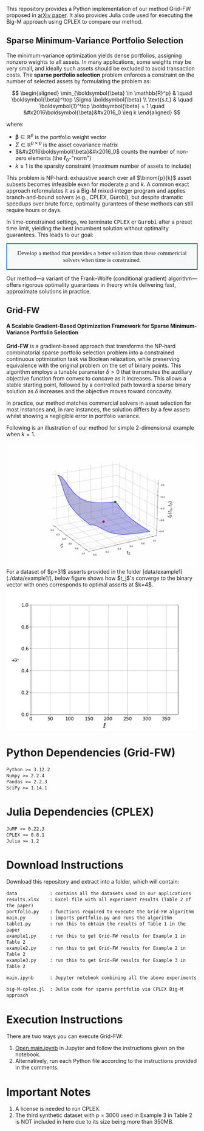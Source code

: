 This repository provides a Python implementation of our method Grid-FW proposed in [arXiv paper](https://arxiv.org/abs/2505.10099). It also provides Julia code used for executing the Big-M approach using CPLEX to compare our method. 

## Sparse Minimum-Variance Portfolio Selection

The minimum-variance optimization yields dense portfolios, assigning nonzero weights to all assets. In many applications, some weights may be very small, and ideally such assets should be excluded to avoid transaction costs. The **sparse portfolio selection** problem enforces a constraint on the number of selected assets by formulating the problem as:

$$
\begin{aligned}
\min_{\boldsymbol{\beta} \in \mathbb{R}^p} & \quad \boldsymbol{\beta}^\top \Sigma \boldsymbol{\beta} \\
\text{s.t.} & \quad \boldsymbol{1}^\top \boldsymbol{\beta} = 1 \quad &#x2016\boldsymbol{\beta}&#x2016_0 \leq k
\end{aligned}
$$

where:
- $\boldsymbol{\beta} \in \mathbb{R}^p$ is the portfolio weight vector
- $\Sigma \in \mathbb{R}^{p \times p}$ is the asset covariance matrix
- $&#x2016\boldsymbol{\beta}&#x2016_0$ counts the number of non-zero elements (the $\ell_0$-"norm")
- $k \geq 1$ is the sparsity constraint (maximum number of assets to include)

This problem is NP-hard: exhaustive search over all $\binom{p}{k}$ asset subsets becomes infeasible even for moderate $p$ and $k$. A common exact approach reformulates it as a Big-M mixed‐integer program and applies branch-and-bound solvers (e.g., CPLEX, Gurobi), but despite dramatic speedups over brute force, optimality gurantees of these methods can still require hours or days.

In time-constrained settings, we terminate <span style="font-family:monospace">CPLEX</span>  or <span style="font-family:monospace">Gurobi</span> after a preset time limit, yielding the best incumbent solution without optimality guarantees. This leads to our goal:

<table align="center">
  <tr>
    <td align="center" style="border:2px solid #0366d6; padding:15px; border-radius:8px; background:#f6f8fa;">
      <div style="font-size:1.1em; font-family:CMU Serif, Latin Modern, serif;">
        Develop a method that provides a better solution than these commericial solvers when time is constrained.
      </div>
    </td>
  </tr>
</table>

Our method—a variant of the Frank–Wolfe (conditional gradient) algorithm—offers rigorous optimality guarantees in theory while delivering fast, approximate solutions in practice.

## Grid-FW
#### A Scalable Gradient-Based Optimization Framework for Sparse Minimum-Variance Portfolio Selection

**Grid-FW** is a gradient-based approach that transforms the NP-hard combinatorial sparse portfolio selection problem into a constrained continuous optimization task via Boolean relaxation, while preserving equivalence with the original problem on the set of binary points. This algorithm employs a tunable parameter $\delta > 0$ that transmutes the auxiliary objective function from convex to concave as it increases. This allows a stable starting point, followed by a controlled path toward a sparse binary solution as $\delta$ increases and the objective moves toward concavity. 

In practice, our method matches commercial solvers in asset selection for most instances and, in rare instances, the solution differs by a few assets whilst showing a negligible error in portfolio variance. 

Following is an illustration of our method for simple 2-dimensional example when $k =1$.

<div align="center">
	<img src="./gifs/3d-convergence.gif" width="500" />
</div>

<div> 
</div>
For a dataset of $p=31$ asserts provided in the folder [data/example1](./data/example1/), below figure shows how $t_j$'s converge to the binary vector with ones corresponds to optimal asserts at $k=4$.

<div align="center">
	<img src="./gifs/path_animation.gif" width="500" />
</div>


# Python Dependencies (Grid-FW)
```
Python >= 3.12.2
Numpy >= 2.2.4
Pandas >= 2.2.3
SciPy >= 1.14.1
```
# Julia Dependencies (CPLEX)
```
JuMP >= 0.22.3
CPLEX >= 0.8.1
Julia >= 1.2
```

# Download Instructions
Download this repository and extract into a folder, which will contain:

```
data            : contains all the datasets used in our applications
results.xlsx    : Excel file with all experiment results (Table 2 of the paper)
portfolio.py    : functions required to execute the Grid-FW algorithm
main.py         : imports portfolio.py and runs the algorithm
table1.py       : run this to obtain the results of Table 1 in the paper
example1.py     : run this to get Grid-FW results for Example 1 in Table 2
example2.py     : run this to get Grid-FW results for Example 2 in Table 2
example3.py     : run this to get Grid-FW results for Example 3 in Table 2
```
```
main.ipynb      : Jupyter notebook combining all the above experiments
```
```
big-M-cplex.jl  : Julia code for sparse portfolio via CPLEX Big-M approach
```



# Execution Instructions
There are two ways you can execute Grid-FW:
  1. [Open main.ipynb](./main.ipynb) in Jupyter and follow the instructions given on the notebook.
  2. Alternatively, run each Python file according to the instructions provided in the comments.

# Important Notes
  1. A license is needed to run CPLEX.
  2. The third synthetic dataset with p = 3000 used in Example 3 in Table 2 is NOT included in here due to its size being more than 350MB. 
 
